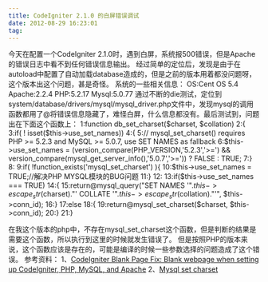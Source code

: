 ```yaml
---
title: CodeIgniter 2.1.0 的白屏错误调试
date: 2012-08-29 16:23:01
tag: 
---
```


今天在配置一个CodeIgniter 2.1.0时，遇到白屏，系统报500错误，但是Apache的错误日志中看不到任何错误信息输出。
经过简单的定位后，发现是由于在autoload中配置了自动加载database造成的，但是之前的版本用着都没问题呀，这个版本出这个问题，甚是奇怪。
系统的一些相关信息：
OS:Cent OS 5.4
Apache:2.2.4
PHP:5.2.17
Mysql:5.0.77
通过不断的die测试，定位到system/database/drivers/mysql/mysql_driver.php文件中，发现mysql的调用函数都用了@将错误信息隐藏了，难怪白屏，什么信息都没有。最后测试到，问题出在下面这个函数上：
1:function db_set_charset($charset, $collation)
2:{
3:if( ! isset($this->use_set_names))
4:{
5:// mysql_set_charset() requires PHP >= 5.2.3 and MySQL >= 5.0.7, use SET NAMES as fallback
6:$this->use_set_names = (version_compare(PHP_VERSION,'5.2.3','>=') && version_compare(mysql_get_server_info(),'5.0.7','>=')) ? FALSE : TRUE;
7:}
8:
9:if( !function_exists('mysql_set_charset') ){
10:$this->use_set_names = TRUE;//解决PHP MYSQL模块的BUG问题
11:}
12:
13:if($this->use_set_names === TRUE)
14:{
15:return@mysql_query("SET NAMES '".$this->escape_str($charset)."' COLLATE '".$this->escape_str($collation)."'", $this->conn_id);
16:}
17:else
18:{
19:return@mysql_set_charset($charset, $this->conn_id);
20:}
21:}

在我这个版本的php中，不存在mysql_set_charset这个函数，但是判断的结果是需要这个函数，所以执行到这里的时候就发生错误了。
但是按照PHP的版本来说，这个函数应该是存在的，可能是编译的时候一些参数选择的问题造成了这个错误。
参考资料：
1、[CodeIgniter Blank Page Fix: Blank webpage when setting up CodeIgniter, PHP, MySQL, and Apache](http://www.roryhansen.ca/2008/10/29/fix-blank-webpage-problems-when-first-setting-up-code-igniter-php-mysql-and-apache/)
2、[Mysql set charset](http://cn2.php.net/mysql-set-charset)












